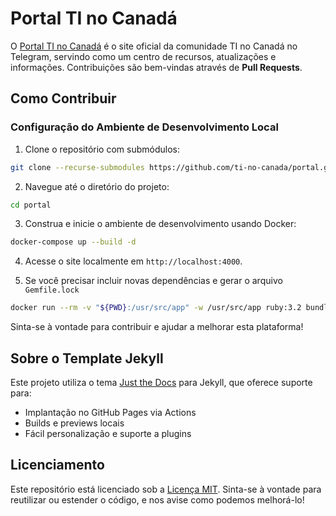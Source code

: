 # Portal TI no Canadá

O [Portal TI no Canadá](https://ti-no-canada.github.io/portal/) é o site oficial da comunidade TI no Canadá no Telegram, servindo como um centro de recursos, atualizações e informações. Contribuições são bem-vindas através de **Pull Requests**.

## Como Contribuir

### Configuração do Ambiente de Desenvolvimento Local

1. Clone o repositório com submódulos:
  ```bash
  git clone --recurse-submodules https://github.com/ti-no-canada/portal.git
  ```

2. Navegue até o diretório do projeto:
  ```bash
  cd portal
  ```

3. Construa e inicie o ambiente de desenvolvimento usando Docker:
  ```bash
  docker-compose up --build -d
  ```

4. Acesse o site localmente em `http://localhost:4000`.


5. Se você precisar incluir novas dependências e gerar o arquivo `Gemfile.lock`

```bash
docker run --rm -v "${PWD}:/usr/src/app" -w /usr/src/app ruby:3.2 bundle install
```

Sinta-se à vontade para contribuir e ajudar a melhorar esta plataforma!

## Sobre o Template Jekyll

Este projeto utiliza o tema [Just the Docs] para Jekyll, que oferece suporte para:

- Implantação no GitHub Pages via Actions
- Builds e previews locais
- Fácil personalização e suporte a plugins

## Licenciamento

Este repositório está licenciado sob a [Licença MIT]. Sinta-se à vontade para reutilizar ou estender o código, e nos avise como podemos melhorá-lo!

[Just the Docs]: https://just-the-docs.github.io/just-the-docs/
[use this template]: https://github.com/just-the-docs/just-the-docs-template/generate
[Licença MIT]: https://pt.wikipedia.org/wiki/Licen%C3%A7a_MIT
